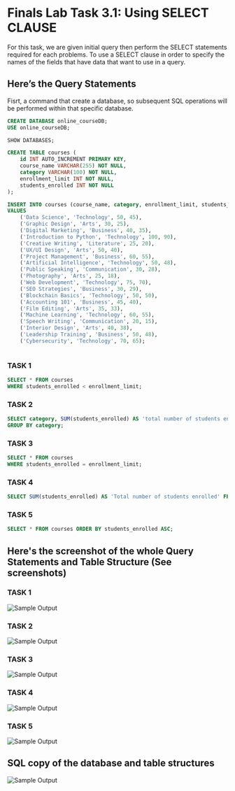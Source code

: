 # Finals Lab Task 3.1: Using SELECT CLAUSE
For this task, we are given initial query then perform the SELECT statements required for each problems. To use a SELECT clause in order to specify the names of the fields that have data that want to use in a query. 

## Here’s the Query Statements

Fisrt, a command that create a database, so subsequent SQL operations will be performed within that specific database.
```sql
CREATE DATABASE online_courseDB;
USE online_courseDB;

SHOW DATABASES;

CREATE TABLE courses (
    id INT AUTO_INCREMENT PRIMARY KEY,
    course_name VARCHAR(255) NOT NULL,
    category VARCHAR(100) NOT NULL,
    enrollment_limit INT NOT NULL,
    students_enrolled INT NOT NULL
);

INSERT INTO courses (course_name, category, enrollment_limit, students_enrolled)
VALUES
    ('Data Science', 'Technology', 50, 45),
    ('Graphic Design', 'Arts', 30, 25),
    ('Digital Marketing', 'Business', 40, 35),
    ('Introduction to Python', 'Technology', 100, 90),
    ('Creative Writing', 'Literature', 25, 20),
    ('UX/UI Design', 'Arts', 50, 40),
    ('Project Management', 'Business', 60, 55),
    ('Artificial Intelligence', 'Technology', 50, 48),
    ('Public Speaking', 'Communication', 30, 28),
    ('Photography', 'Arts', 25, 18),
    ('Web Development', 'Technology', 75, 70),
    ('SEO Strategies', 'Business', 30, 29),
    ('Blockchain Basics', 'Technology', 50, 50),
    ('Accounting 101', 'Business', 45, 40),
    ('Film Editing', 'Arts', 35, 33),
    ('Machine Learning', 'Technology', 60, 55),
    ('Speech Writing', 'Communication', 20, 15),
    ('Interior Design', 'Arts', 40, 38),
    ('Leadership Training', 'Business', 50, 48),
    ('Cybersecurity', 'Technology', 70, 65);
   
```

### TASK 1
```sql
SELECT * FROM courses
WHERE students_enrolled < enrollment_limit;

```
### TASK 2
```sql
SELECT category, SUM(students_enrolled) AS 'total number of students enrolled' FROM courses
GROUP BY category;
```

### TASK 3
```sql
SELECT * FROM courses
WHERE students_enrolled = enrollment_limit;
```

### TASK 4
```sql
SELECT SUM(students_enrolled) AS 'Total number of students enrolled' FROM courses;
```

### TASK 5
```sql
SELECT * FROM courses ORDER BY students_enrolled ASC;
```

## Here's the screenshot of the whole Query Statements and Table Structure (See screenshots)

### TASK 1

![Sample Output](images/task1.png)

### TASK 2

![Sample Output](images/task2.png)

### TASK 3

![Sample Output](images/task3.png)

### TASK 4

![Sample Output](images/task4.png)

### TASK 5

![Sample Output](images/task5.png)

## SQL copy of the database and table structures

![Sample Output](images/code.png)
